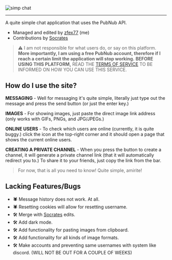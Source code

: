 ![simp chat](https://github.com/zfex77/simplechat/assets/139940269/b7e5ccc1-6466-4b00-a137-90c671babb06)
***
A quite simple chat application that
uses the PubNub API.

- Managed and edited by [zfex77](https://github.com/zfex77) (me)
- Contributions by [Socrates](https://github.com/ramenwithparmesancheese)

> ⚠️ I am not responsible for what users do, or say on this platform. **More importantly, I am using a free PubNub account, therefore if I reach a certain limit the application will stop working.**
> **BEFORE USING THIS PLATFORM,** READ THE [TERMS OF SERVICE](https://github.com/zfex77/simplechat/blob/main/docs/tos.md) TO BE INFORMED ON HOW YOU CAN USE THIS SERVICE.

## How do I use the site?
**MESSAGING** - Well for messaging it's quite simple, literally just type out the message and press the send button (or just the enter key.) 

**IMAGES** - For showing images, just paste the direct image link address (only works with GIFs, PNGs, and JPG/JPEGs.)

**ONLINE USERS** - To check which users are online (currently, it is quite buggy.) click the icon at the top-right corner and it should open a page that shows the current online users.

**CREATING A PRIVATE CHANNEL** - When you press the button to create a channel, it will generate a private channel link (that it will automatically redirect you to.) To share it to your friends, just copy the link from the bar.

> For now, that is all you need to know! Quite simple, amirite!

## Lacking Features/Bugs
- 🕷️ Message history does not work. At all.
- 🕷️ Resetting cookies will allow for resetting username.
- 🛠️ Merge with [Socrates](https://github.com/ramenwithparmesancheese) edits.
- 🛠️ Add dark mode.
- 🛠️ Add functionality for pasting images from clipboard.
- 🛠️ Add functionality for all kinds of image formats.
- 🛠️ Make accounts and preventing same usernames with system like discord. (WILL NOT BE OUT FOR A COUPLE OF WEEKS)

